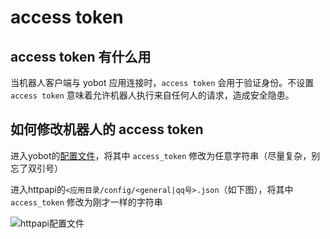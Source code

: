 # access token

## access token 有什么用

当机器人客户端与 yobot 应用连接时，`access token` 会用于验证身份。不设置 `access token` 意味着允许机器人执行来自任何人的请求，造成安全隐患。

## 如何修改机器人的 access token

进入yobot的[配置文件](./configuration.md)，将其中 `access_token` 修改为任意字符串（尽量复杂，别忘了双引号）

进入httpapi的`<应用目录/config/<general|qq号>.json`（如下图），将其中 `access_token` 修改为刚才一样的字符串

![httpapi配置文件](https://x.jingzhidh.com/img/yobot/f6772ec9.png)
